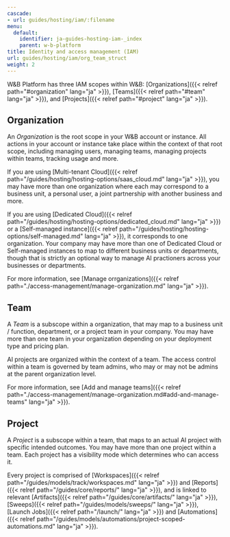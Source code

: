 ```yaml
---
cascade:
- url: guides/hosting/iam/:filename
menu:
  default:
    identifier: ja-guides-hosting-iam-_index
    parent: w-b-platform
title: Identity and access management (IAM)
url: guides/hosting/iam/org_team_struct
weight: 2
---
```


W&B Platform has three IAM scopes within W&B: [Organizations]({{< relref path="#organization" lang="ja" >}}), [Teams]({{< relref path="#team" lang="ja" >}}), and [Projects]({{< relref path="#project" lang="ja" >}}).

## Organization

An *Organization* is the root scope in your W&B account or instance. All actions in your account or instance take place within the context of that root scope, including managing users, managing teams, managing projects within teams, tracking usage and more.

If you are using [Multi-tenant Cloud]({{< relref path="/guides/hosting/hosting-options/saas_cloud.md" lang="ja" >}}), you may have more than one organization where each may correspond to a business unit, a personal user, a joint partnership with another business and more.

If you are using [Dedicated Cloud]({{< relref path="/guides/hosting/hosting-options/dedicated_cloud.md" lang="ja" >}}) or a [Self-managed instance]({{< relref path="/guides/hosting/hosting-options/self-managed.md" lang="ja" >}}), it corresponds to one organization. Your company may have more than one of Dedicated Cloud or Self-managed instances to map to different business units or departments, though that is strictly an optional way to manage AI practioners across your businesses or departments.

For more information, see [Manage orrganizations]({{< relref path="./access-management/manage-organization.md" lang="ja" >}}).

## Team

A *Team* is a subscope within a organization, that may map to a business unit / function, department, or a project team in your company. You may have more than one team in your organization depending on your deployment type and pricing plan.

AI projects are organized within the context of a team. The access control within a team is governed by team admins, who may or may not be admins at the parent organization level.

For more information, see [Add and manage teams]({{< relref path="./access-management/manage-organization.md#add-and-manage-teams" lang="ja" >}}).

## Project

A *Project* is a subscope within a team, that maps to an actual AI project with specific intended outcomes. You may have more than one project within a team. Each project has a visibility mode which determines who can access it.


Every project is comprised of [Workspaces]({{< relref path="/guides/models/track/workspaces.md" lang="ja" >}}) and [Reports]({{< relref path="/guides/core/reports/" lang="ja" >}}), and is linked to relevant [Artifacts]({{< relref path="/guides/core/artifacts/" lang="ja" >}}), [Sweeps]({{< relref path="/guides/models/sweeps/" lang="ja" >}}), [Launch Jobs]({{< relref path="/launch/" lang="ja" >}}) and [Automations]({{< relref path="/guides/models/automations/project-scoped-automations.md" lang="ja" >}}).